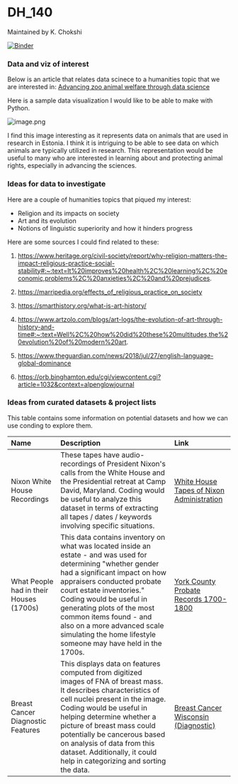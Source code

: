 # DH_140

Maintained by K. Chokshi

[![Binder](https://mybinder.org/badge_logo.svg)](https://mybinder.org/v2/gh/krishac1/DH_140/main)


### Data and viz of interest

Below is an article that relates data scinece to a humanities topic that we are interested in:
[Advancing zoo animal welfare through data science](https://www.frontiersin.org/journals/veterinary-science/articles/10.3389/fvets.2024.1313182/full)

Here is a sample data visualization I would like to be able to make with Python.

![image.png](attachment:image.png)

I find this image interesting as it represents data on animals that are used in research in Estonia. I think it is intriguing to be able to see data on which animals are typically utilized in research. This representation would be useful to many who are interested in learning about and protecting animal rights, especially in advancing the sciences.

### Ideas for data to investigate

Here are a couple of humanities topics that piqued my interest:
* Religion and its impacts on society
* Art and its evolution
* Notions of linguistic superiority and how it hinders progress

Here are some sources I could find related to these:
1. https://www.heritage.org/civil-society/report/why-religion-matters-the-impact-religious-practice-social-stability#:~:text=It%20improves%20health%2C%20learning%2C%20economic,problems%2C%20anxieties%2C%20and%20prejudices.

2. https://marripedia.org/effects_of_religious_practice_on_society

3. https://smarthistory.org/what-is-art-history/

4. https://www.artzolo.com/blogs/art-logs/the-evolution-of-art-through-history-and-time#:~:text=Well%2C%20how%20did%20these%20multitudes,the%20evolution%20of%20modern%20art.

5. https://www.theguardian.com/news/2018/jul/27/english-language-global-dominance

6. https://orb.binghamton.edu/cgi/viewcontent.cgi?article=1032&context=alpenglowjournal

### Ideas from curated datasets & project lists

This table contains some information on potential datasets and how we can use conding to explore them.

| Name | Description | Link |
|:----------------|:----------------|:----------------|
| Nixon White House Recordings    | These tapes have audio-recordings of President  Nixon's calls from the White House and the Presidential retreat at Camp David, Maryland. Coding would be useful to analyze this dataset in terms of extracting all tapes / dates / keywords involving specific situations.    | [White House Tapes of Nixon Administration](https://www.archives.gov/open/nixon/37-wht-dataset-conversationlist.html)     |
| What People had in their Houses (1700s)     | This data contains inventory on what was located inside an estate - and was used for determining "whether gender had a significant impact on how appraisers conducted probate court estate inventories." Coding would be useful in generating plots of the most common items found - and also on a more advanced scale simulating the home lifestyle someone may have held in the 1700s.      | [York County Probate Records 1700-1800](https://repository.upenn.edu/entities/dataset/b969a35b-a281-4974-940b-d2aa75c0efc6)     |
| Breast Cancer Diagnostic Features     | This displays data on features computed from digitized images of FNA of breast mass. It describes characteristics of cell nuclei present in the image. Coding would be useful in helping determine whether a picture of breast mass could potentially be cancerous based on analysis of data from this dataset. Additionally, it could help in categorizing and sorting the data.    | [Breast Cancer Wisconsin (Diagnostic)](https://archive.ics.uci.edu/dataset/17/breast+cancer+wisconsin+diagnostic)     |

